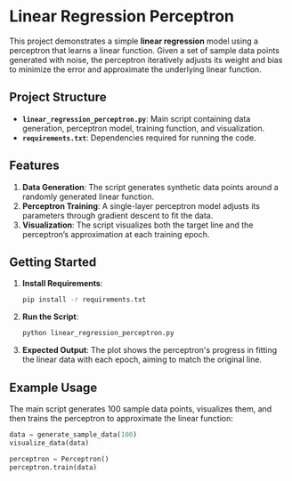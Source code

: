 # Linear Regression Perceptron

This project demonstrates a simple **linear regression** model using a perceptron that learns a linear function. Given a set of sample data points generated with noise, the perceptron iteratively adjusts its weight and bias to minimize the error and approximate the underlying linear function.

## Project Structure
- **`linear_regression_perceptron.py`**: Main script containing data generation, perceptron model, training function, and visualization.
- **`requirements.txt`**: Dependencies required for running the code.

## Features
1. **Data Generation**: The script generates synthetic data points around a randomly generated linear function.
2. **Perceptron Training**: A single-layer perceptron model adjusts its parameters through gradient descent to fit the data.
3. **Visualization**: The script visualizes both the target line and the perceptron’s approximation at each training epoch.

## Getting Started
1. **Install Requirements**:
    ```bash
    pip install -r requirements.txt
    ```

2. **Run the Script**:
    ```bash
    python linear_regression_perceptron.py
    ```

3. **Expected Output**: The plot shows the perceptron's progress in fitting the linear data with each epoch, aiming to match the original line.

## Example Usage
The main script generates 100 sample data points, visualizes them, and then trains the perceptron to approximate the linear function:

```python
data = generate_sample_data(100)
visualize_data(data)

perceptron = Perceptron()
perceptron.train(data)

